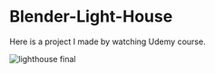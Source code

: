 # Blender-Light-House

Here is a project I made by watching Udemy course.


![lighthouse final](https://github.com/user-attachments/assets/82c842b9-2752-49a0-8e7d-281d40fea3fe)
